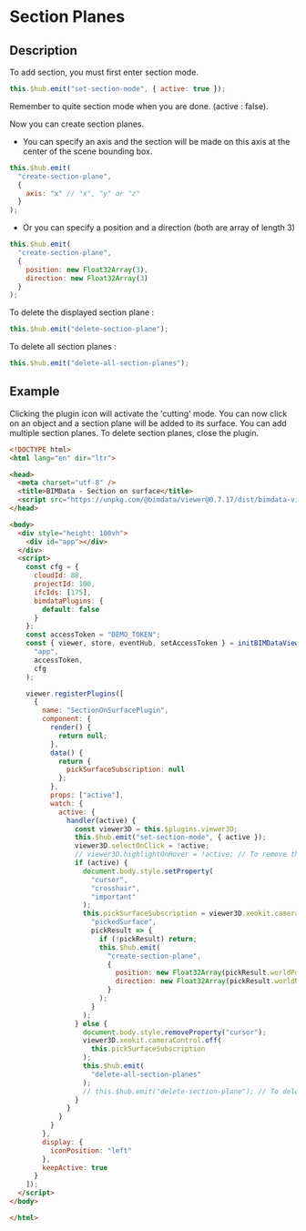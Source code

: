 # Section Planes

## Description

To add section, you must first enter section mode.

```javascript
this.$hub.emit("set-section-mode", { active: true });
```

Remember to quite section mode when you are done. (active : false).

Now you can create section planes.
- You can specify an axis and the section will be made on this axis at the center of the scene bounding box.

```javascript
this.$hub.emit(
  "create-section-plane",
  {
    axis: "x" // "x", "y" or "z"
  }
);
```
- Or you can specify a position and a direction (both are array of length 3)
```javascript
this.$hub.emit(
  "create-section-plane",
  {
    position: new Float32Array(3),
    direction: new Float32Array(3)
  }
);
```

To delete the displayed section plane :
```javascript
this.$hub.emit("delete-section-plane");
```

To delete all section planes :
```javascript
this.$hub.emit("delete-all-section-planes");
```

## Example

Clicking the plugin icon will activate the 'cutting' mode. You can now click on an object and a section plane will be added to its surface. You can add multiple section planes. To delete section planes, close the plugin.

```html
<!DOCTYPE html>
<html lang="en" dir="ltr">

<head>
  <meta charset="utf-8" />
  <title>BIMData - Section on surface</title>
  <script src="https://unpkg.com/@bimdata/viewer@0.7.17/dist/bimdata-viewer.min.js" charset="utf-8"></script>
</head>

<body>
  <div style="height: 100vh">
    <div id="app"></div>
  </div>
  <script>
    const cfg = {
      cloudId: 88,
      projectId: 100,
      ifcIds: [175],
      bimdataPlugins: {
        default: false
      }
    };
    const accessToken = "DEMO_TOKEN";
    const { viewer, store, eventHub, setAccessToken } = initBIMDataViewer(
      "app",
      accessToken,
      cfg
    );

    viewer.registerPlugins([
      {
        name: "SectionOnSurfacePlugin",
        component: {
          render() {
            return null;
          },
          data() {
            return {
              pickSurfaceSubscription: null
            };
          },
          props: ["active"],
          watch: {
            active: {
              handler(active) {
                const viewer3D = this.$plugins.viewer3D;
                this.$hub.emit("set-section-mode", { active });
                viewer3D.selectOnClick = !active;
                // viewer3D.highlightOnHover = !active; // To remove the highlight on hover
                if (active) {
                  document.body.style.setProperty(
                    "cursor",
                    "crosshair",
                    "important"
                  );
                  this.pickSurfaceSubscription = viewer3D.xeokit.cameraControl.on(
                    "pickedSurface",
                    pickResult => {
                      if (!pickResult) return;
                      this.$hub.emit(
                        "create-section-plane",
                        {
                          position: new Float32Array(pickResult.worldPos),
                          direction: new Float32Array(pickResult.worldNormal)
                        }
                      );
                    }
                  );
                } else {
                  document.body.style.removeProperty("cursor");
                  viewer3D.xeokit.cameraControl.off(
                    this.pickSurfaceSubscription
                  );
                  this.$hub.emit(
                    "delete-all-section-planes"
                  );
                  // this.$hub.emit("delete-section-plane"); // To delete the active section plane
                }
              }
            }
          }
        },
        display: {
          iconPosition: "left"
        },
        keepActive: true
      }
    ]);
  </script>
</body>

</html>
```
